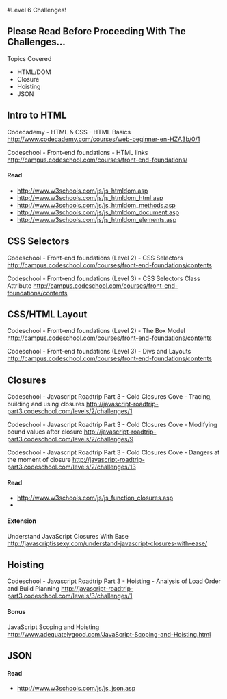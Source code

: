 #Level 6 Challenges!

## Please Read Before Proceeding With The Challenges...

Topics Covered

- HTML/DOM
- Closure
- Hoisting
- JSON

## Intro to HTML

Codecademy - HTML & CSS - HTML Basics
<http://www.codecademy.com/courses/web-beginner-en-HZA3b/0/1>

Codeschool - Front-end foundations - HTML links
<http://campus.codeschool.com/courses/front-end-foundations/>

#### Read
- <http://www.w3schools.com/js/js_htmldom.asp>
- <http://www.w3schools.com/js/js_htmldom_html.asp>
- <http://www.w3schools.com/js/js_htmldom_methods.asp>
- <http://www.w3schools.com/js/js_htmldom_document.asp>
- <http://www.w3schools.com/js/js_htmldom_elements.asp>

## CSS Selectors

Codeschool - Front-end foundations (Level 2) - CSS Selectors
<http://campus.codeschool.com/courses/front-end-foundations/contents>

Codeschool - Front-end foundations (Level 3) - CSS Selectors Class Attribute
<http://campus.codeschool.com/courses/front-end-foundations/contents>


## CSS/HTML Layout

Codeschool - Front-end foundations (Level 2) - The Box Model
<http://campus.codeschool.com/courses/front-end-foundations/contents>

Codeschool - Front-end foundations (Level 3) - Divs and Layouts
<http://campus.codeschool.com/courses/front-end-foundations/contents>

## Closures
Codeschool - Javascript Roadtrip Part 3 - Cold Closures Cove - Tracing, building and using closures
<http://javascript-roadtrip-part3.codeschool.com/levels/2/challenges/1>

Codeschool - Javascript Roadtrip Part 3 - Cold Closures Cove - Modifying bound values after closure
<http://javascript-roadtrip-part3.codeschool.com/levels/2/challenges/9>

Codeschool - Javascript Roadtrip Part 3 - Cold Closures Cove - Dangers at the moment of closure
<http://javascript-roadtrip-part3.codeschool.com/levels/2/challenges/13>

#### Read
- <http://www.w3schools.com/js/js_function_closures.asp>
- 
#### Extension

Understand JavaScript Closures With Ease
<http://javascriptissexy.com/understand-javascript-closures-with-ease/>

## Hoisting

Codeschool - Javascript Roadtrip Part 3 - Hoisting - Analysis of Load Order and Build Planning
<http://javascript-roadtrip-part3.codeschool.com/levels/3/challenges/1>

#### Bonus

JavaScript Scoping and Hoisting
<http://www.adequatelygood.com/JavaScript-Scoping-and-Hoisting.html>

## JSON

#### Read
- <http://www.w3schools.com/js/js_json.asp>
